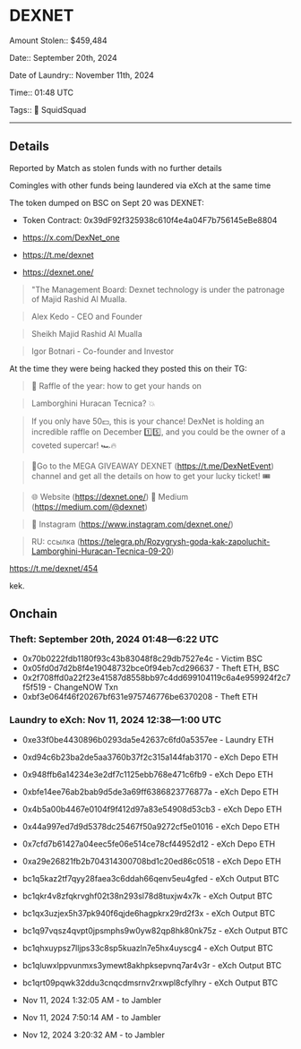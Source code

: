 # DEXNET

Amount Stolen:: $459,484

Date:: September 20th, 2024 

Date of Laundry:: November 11th, 2024

Time:: 01:48 UTC

Tags:: 🔑 SquidSquad

---

## Details

Reported by Match as stolen funds with no further details

Comingles with other funds being laundered via eXch at the same time

The token dumped on BSC on Sept 20 was DEXNET:

- Token Contract: 0x39dF92f325938c610f4e4a04F7b756145eBe8804

- https://x.com/DexNet_one

- https://t.me/dexnet

- https://dexnet.one/

> "The Management Board: Dexnet technology is under the patronage of Majid Rashid Al Mualla.

> Alex Kedo - CEO and Founder

> Sheikh Majid Rashid Al Mualla

> Igor Botnari - Co-founder and Investor

At the time they were being hacked they posted this on their TG:

> 🚗 Raffle of the year: how to get your hands on

> Lamborghini Huracan Tecnica? 💥

> If you only have 50💵, this is your chance! DexNet is holding an incredible raffle on December 1️⃣5️⃣, and you could be the owner of a coveted supercar! 🏎🔥

> 🔑Go to the MEGA GIVEAWAY DEXNET (https://t.me/DexNetEvent) channel and get all the details on how to get your lucky ticket! 🎟

> 🌐 Website (https://dexnet.one/) 📰 Medium (https://medium.com/@dexnet)

> 📱 Instagram (https://www.instagram.com/dexnet.one/)

> RU: ссылка (https://telegra.ph/Rozygrysh-goda-kak-zapoluchit-Lamborghini-Huracan-Tecnica-09-20)

https://t.me/dexnet/454

kek.



## Onchain


### Theft: September 20th, 2024 01:48—6:22 UTC

- 0x70b0222fdb1180f93c43b83048f8c29db7527e4c - Victim BSC 
- 0x05fd0d7d2b8f4e19048732bce0f94eb7cd296637 - Theft ETH, BSC
- 0x2f708ffd0a22f23e41587d8558bb97c4dd699104119c6a4e959924f2c7f5f519 - ChangeNOW Txn
- 0xbf3e064f46f20267bf631e975746776be6370208 - Theft ETH 


### Laundry to eXch: Nov 11, 2024 12:38—1:00 UTC

- 0xe33f0be4430896b0293da5e42637c6fd0a5357ee - Laundry ETH 
- 0xd94c6b23ba2de5aa3760b37f2c315a144fab3170 - eXch Depo ETH 
- 0x948ffb6a14234e3e2df7c1125ebb768e471c6fb9 - eXch Depo ETH 
- 0xbfe14ee76ab2bab9d5de3a69ff6386823776877a - eXch Depo ETH 
- 0x4b5a00b4467e0104f9f412d97a83e54908d53cb3 - eXch Depo ETH 
- 0x44a997ed7d9d5378dc25467f50a9272cf5e01016 - eXch Depo ETH 
- 0x7cfd7b61427a04eec5fe06e514ce78cf44952d12 - eXch Depo ETH 
- 0xa29e26821fb2b704314300708bd1c20ed86c0518 - eXch Depo ETH 
- bc1q5kaz2tf7qyy28faea3c6ddah66qenv5eu4gfed - eXch Output BTC
- bc1qkr4v8zfqkrvghf02t38n293sl78d8tuxjw4x7k - eXch Output BTC
- bc1qx3uzjex5h37pk940f6qjde6hagpkrx29rd2f3x - eXch Output BTC
- bc1q97vqsz4qvpt0jpsmphs9w0yw82qp8hk80nk75z - eXch Output BTC
- bc1qhxuypsz7lljps33c8sp5kuazln7e5hx4uyscg4 - eXch Output BTC
- bc1qluwxlppvunmxs3ymewt8akhpksepvnq7ar4v3r - eXch Output BTC
- bc1qrt09pqwk32ddu3cnqcdmsrnv2rxwpl8cfylhry - eXch Output BTC

- Nov 11, 2024 1:32:05 AM - to Jambler
- Nov 11, 2024 7:50:14 AM - to Jambler
- Nov 12, 2024 3:20:32 AM - to Jambler
